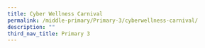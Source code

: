 ```yaml
---
title: Cyber Wellness Carnival
permalink: /middle-primary/Primary-3/cyberwellness-carnival/
description: ""
third_nav_title: Primary 3
---
```

